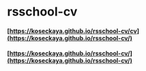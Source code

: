 # rsschool-cv

#### [https://koseckaya.github.io/rsschool-cv/cv](https://koseckaya.github.io/rsschool-cv/) ####
#### [https://koseckaya.github.io/rsschool-cv/](https://koseckaya.github.io/rsschool-cv/) ####
 
